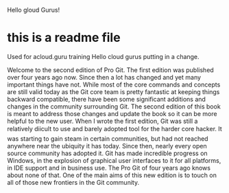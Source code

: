 Hello gloud Gurus!

# this is a readme file
Used for acloud.guru training
Hello cloud gurus
putting in a change.

Welcome to the second edition of Pro Git. The first edition was published over
four years ago now. Since then a lot has changed and yet many important
things have not. While most of the core commands and concepts are still valid
today as the Git core team is pretty fantastic at keeping things backward compatible,
there have been some significant additions and changes in the community
surrounding Git. The second edition of this book is meant to address those
changes and update the book so it can be more helpful to the new user.
When I wrote the first edition, Git was still a relatively diicult to use and
barely adopted tool for the harder core hacker. It was starting to gain steam in
certain communities, but had not reached anywhere near the ubiquity it has today.
Since then, nearly every open source community has adopted it. Git has
made incredible progress on Windows, in the explosion of graphical user interfaces
to it for all platforms, in IDE support and in business use. The Pro Git of
four years ago knows about none of that. One of the main aims of this new edition
is to touch on all of those new frontiers in the Git community.
